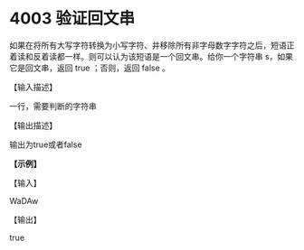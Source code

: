 # 4003 验证回文串

如果在将所有大写字符转换为小写字符、并移除所有非字母数字字符之后，短语正着读和反着读都一样。则可以认为该短语是一个回文串。给你一个字符串 s，如果它是回文串，返回 true ；否则，返回 false 。

【输入描述】

一行，需要判断的字符串

【输出描述】

输出为true或者false

**【示例】**

【输入】

WaDAw

【输出】

true
